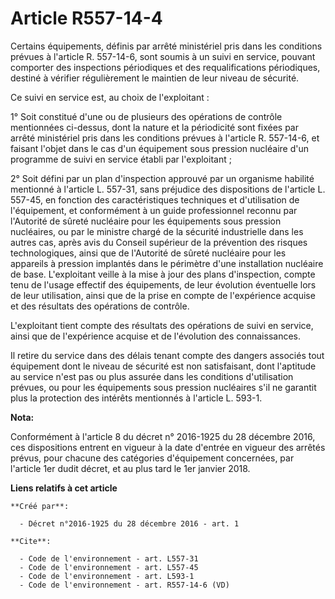 # Article R557-14-4

Certains équipements, définis par arrêté ministériel pris dans les conditions prévues à l'article R. 557-14-6, sont soumis à
un suivi en service, pouvant comporter des inspections périodiques et des requalifications périodiques, destiné à vérifier
régulièrement le maintien de leur niveau de sécurité. 

Ce suivi en service est, au choix de l'exploitant : 

1° Soit constitué d'une ou de plusieurs des opérations de contrôle mentionnées ci-dessus, dont la nature et la périodicité
sont fixées par arrêté ministériel pris dans les conditions prévues à l'article R. 557-14-6, et faisant l'objet dans le cas
d'un équipement sous pression nucléaire d'un programme de suivi en service établi par l'exploitant ; 

2° Soit défini par un plan d'inspection approuvé par un organisme habilité mentionné à l'article L. 557-31, sans préjudice
des dispositions de l'article L. 557-45, en fonction des caractéristiques techniques et d'utilisation de l'équipement, et
conformément à un guide professionnel reconnu par l'Autorité de sûreté nucléaire pour les équipements sous pression
nucléaires, ou par le ministre chargé de la sécurité industrielle dans les autres cas, après avis du Conseil supérieur de la
prévention des risques technologiques, ainsi que de l'Autorité de sûreté nucléaire pour les appareils à pression implantés
dans le périmètre d'une installation nucléaire de base. L'exploitant veille à la mise à jour des plans d'inspection, compte
tenu de l'usage effectif des équipements, de leur évolution éventuelle lors de leur utilisation, ainsi que de la prise en
compte de l'expérience acquise et des résultats des opérations de contrôle. 

L'exploitant tient compte des résultats des opérations de suivi en service, ainsi que de l'expérience acquise et de
l'évolution des connaissances. 

Il retire du service dans des délais tenant compte des dangers associés tout équipement dont le niveau de sécurité est non
satisfaisant, dont l'aptitude au service n'est pas ou plus assurée dans les conditions d'utilisation prévues, ou pour les
équipements sous pression nucléaires s'il ne garantit plus la protection des intérêts mentionnés à l'article L. 593-1.

**Nota:**

Conformément à l'article 8 du décret n° 2016-1925 du 28 décembre 2016, ces dispositions entrent en vigueur à la date d'entrée
en vigueur des arrêtés prévus, pour chacune des catégories d'équipement concernées, par l'article 1er dudit décret, et au
plus tard le 1er janvier 2018.

**Liens relatifs à cet article**

	**Créé par**:

	  - Décret n°2016-1925 du 28 décembre 2016 - art. 1

	**Cite**:

	  - Code de l'environnement - art. L557-31
	  - Code de l'environnement - art. L557-45
	  - Code de l'environnement - art. L593-1
	  - Code de l'environnement - art. R557-14-6 (VD)
